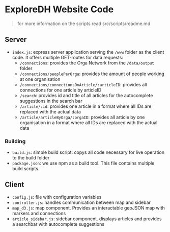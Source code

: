 # ExploreDH Website Code

> for more information on the scripts read src/scripts/readme.md

## Server
- `index.js`: express server application serving the `/www` folder as the client code. It offers multiple GET-routes for data requests:
  - `/connections`: provides the Orga Network from the `/data/output` folder
  - `/connections/peoplePerOrga`: provides the amount of people working at one organisation
  - `/connections/connectionsOnArticle/:articleID`: provides all connections for one article by articleID
  - `/search`: provides id and title of all articles for the autocomplete suggestions in the search bar
  - `/article/:id`: provides one article in a format where all IDs are replaced with the actual data
  - `/article/articleByOrga/:orgaID`: provides all article by one organisation in a format where all IDs are replaced with the actual data


### Building
- `build.js`: simple build script: copys all code necessary for live operation to the build folder
- `package.json`: we use npm as a build tool. This file contains multiple build scripts.

## Client
- `config.js`: file with configuration variables
- `controller.js`: handles communication between map and sidebar
- `map_d3.js`: map component. Provides an interactable geoJSON map with markers and connections
- `article_sidebar.js`: sidebar component. displays articles and provides a searchbar with autocomplete suggestions